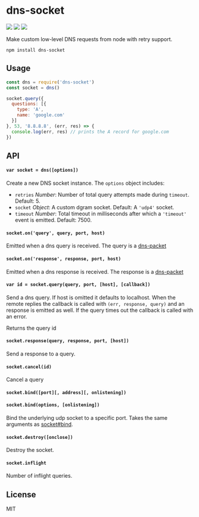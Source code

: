 # dns-socket
[![](https://img.shields.io/npm/v/dns-socket.svg?style=flat)](https://www.npmjs.org/package/dns-socket) [![](https://img.shields.io/npm/dm/dns-socket.svg)](https://www.npmjs.org/package/dns-socket) [![](https://api.travis-ci.org/mafintosh/dns-socket.svg?style=flat)](https://travis-ci.org/mafintosh/dns-socket)


Make custom low-level DNS requests from node with retry support.

```
npm install dns-socket
```

## Usage

``` js
const dns = require('dns-socket')
const socket = dns()

socket.query({
  questions: [{
    type: 'A',
    name: 'google.com'
  }]
}, 53, '8.8.8.8', (err, res) => {
  console.log(err, res) // prints the A record for google.com
})
```

## API

#### `var socket = dns([options])`

Create a new DNS socket instance. The `options` object includes:

- `retries` *Number*: Number of total query attempts made during `timeout`. Default: 5.
- `socket` *Object*: A custom dgram socket. Default: A `'udp4'` socket.
- `timeout` *Number*: Total timeout in milliseconds after which a `'timeout'` event is emitted. Default: 7500.

#### `socket.on('query', query, port, host)`

Emitted when a dns query is received. The query is a [dns-packet](https://github.com/mafintosh/dns-packet)

#### `socket.on('response', response, port, host)`

Emitted when a dns response is received. The response is a [dns-packet](https://github.com/mafintosh/dns-packet)

#### `var id = socket.query(query, port, [host], [callback])`

Send a dns query. If host is omitted it defaults to localhost. When the remote replies the callback is called with `(err, response, query)` and an response is emitted as well. If the query times out the callback is called with an error.

Returns the query id

#### `socket.response(query, response, port, [host])`

Send a response to a query.

#### `socket.cancel(id)`

Cancel a query

#### `socket.bind([port][, address][, onlistening])`
#### `socket.bind(options, [onlistening])`

Bind the underlying udp socket to a specific port. Takes the same arguments as [socket#bind](https://nodejs.org/docs/latest/api/dgram.html#dgram_socket_bind_port_address_callback).

#### `socket.destroy([onclose])`

Destroy the socket.

#### `socket.inflight`

Number of inflight queries.

## License

MIT
